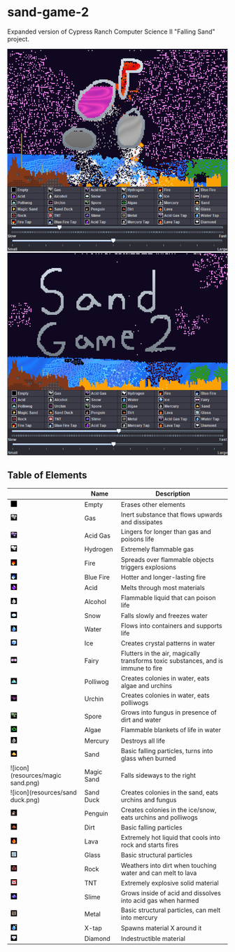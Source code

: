 # sand-game-2
Expanded version of Cypress Ranch Computer Science II "Falling Sand" project.

![Gameplay in sand-game-2](https://github.com/kiwijuice56/sand-game-2/blob/main/img/screenshot2.png)
![Gameplay in sand-game-2](https://github.com/kiwijuice56/sand-game-2/blob/main/img/screenshot1.png)

## Table of Elements

|  | Name | Description |
| ----------- | ----------- | ---|
| ![icon](resources/empty.png)| Empty     | Erases other elements  |
| ![icon](resources/gas.png)| Gas     | Inert substance that flows upwards and dissipates  |
| ![icon](resources/acid&#32;gas.png)| Acid Gas     | Lingers for longer than gas and poisons life  |
| ![icon](resources/hydrogen.png)| Hydrogen  | Extremely flammable gas|
| ![icon](resources/fire.png)| Fire   | Spreads over flammable objects triggers explosions  |
| ![icon](resources/blue&#32;fire.png)| Blue Fire   | Hotter and longer-lasting fire  |
| ![icon](resources/acid.png)| Acid   | Melts through most materials |
| ![icon](resources/alcohol.png)| Alcohol   | Flammable liquid that can poison life |
| ![icon](resources/snow.png)| Snow   | Falls slowly and freezes water 
| ![icon](resources/water.png)| Water   | Flows into containers and supports life |
| ![icon](resources/ice.png)| Ice   | Creates crystal patterns in water|
| ![icon](resources/fairy.png)| Fairy   | Flutters in the air, magically transforms toxic substances, and is immune to fire|
| ![icon](resources/polliwog.png)| Polliwog   | Creates colonies in water, eats algae and urchins |
| ![icon](resources/urchin.png)| Urchin   | Creates colonies in water, eats polliwogs |
| ![icon](resources/spore.png)| Spore   | Grows into fungus in presence of dirt and water |
| ![icon](resources/algae.png)| Algae   | Flammable blankets of life in water |
| ![icon](resources/mercury.png)| Mercury   | Destroys all life |
| ![icon](resources/sand.png)| Sand   | Basic falling particles, turns into glass when burned |
| ![icon](resources/magic sand.png)| Magic Sand   | Falls sideways to the right |
| ![icon](resources/sand duck.png)| Sand Duck  | Creates colonies in the sand, eats urchins and fungus |
| ![icon](resources/penguin.png)| Penguin   | Creates colonies in the ice/snow, eats urchins and polliwogs |
| ![icon](resources/dirt.png)| Dirt   | Basic falling particles |
| ![icon](resources/lava.png)| Lava   | Extremely hot liquid that cools into rock and starts fires |
| ![icon](resources/glass.png)| Glass   | Basic structural particles |
| ![icon](resources/rock.png)| Rock   | Weathers into dirt when touching water and can melt to lava |
| ![icon](resources/tnt.png)| TNT   | Extremely explosive solid material |
| ![icon](resources/slime.png)| Slime   | Grows inside of acid and dissolves into acid gas when harmed |
| ![icon](resources/metal.png)| Metal   | Basic structural particles, can melt into mercury |
| ![icon](resources/water&#32;tap.png)| X-tap   | Spawns material X around it |
| ![icon](resources/diamond.png)| Diamond   | Indestructible material |















